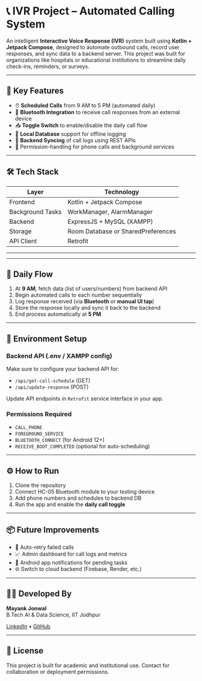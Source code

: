 
# 📞 IVR Project – Automated Calling System

An intelligent **Interactive Voice Response (IVR)** system built using **Kotlin + Jetpack Compose**, designed to automate outbound calls, record user responses, and sync data to a backend server. This project was built for organizations like hospitals or educational institutions to streamline daily check-ins, reminders, or surveys.

---

## 🧩 Key Features

- ⏰ **Scheduled Calls** from 9 AM to 5 PM (automated daily)
- 📡 **Bluetooth Integration** to receive call responses from an external device
- 📥 **Toggle Switch** to enable/disable the daily call flow
- 💾 **Local Database** support for offline logging
- 🔄 **Backend Syncing** of call logs using REST APIs
- 🔐 Permission-handling for phone calls and background services

---

## 🛠️ Tech Stack

| Layer      | Technology          |
|------------|---------------------|
| Frontend   | Kotlin + Jetpack Compose |
| Background Tasks | WorkManager, AlarmManager |
| Backend    | ExpressJS + MySQL (XAMPP) |
| Storage    | Room Database or SharedPreferences |
| API Client | Retrofit |

---



---

## 🔄 Daily Flow

1. At **9 AM**, fetch data (list of users/numbers) from backend API  
2. Begin automated calls to each number sequentially  
3. Log response received (via **Bluetooth** or **manual UI tap**)  
4. Store the response locally and sync it back to the backend  
5. End process automatically at **5 PM**  

---

## 🔧 Environment Setup

### Backend API (.env / XAMPP config)

Make sure to configure your backend API for:
- `/api/get-call-schedule` (GET)
- `/api/update-response` (POST)

Update API endpoints in `Retrofit` service interface in your app.

### Permissions Required

- `CALL_PHONE`
- `FOREGROUND_SERVICE`
- `BLUETOOTH_CONNECT` (for Android 12+)
- `RECEIVE_BOOT_COMPLETED` (optional for auto-scheduling)

---

## ⚙️ How to Run

1. Clone the repository
2. Connect HC-05 Bluetooth module to your testing device
3. Add phone numbers and schedules to backend DB
4. Run the app and enable the **daily call toggle**

---

## 📦 Future Improvements

- 🔄 Auto-retry failed calls
- 📈 Admin dashboard for call logs and metrics
- 📲 Android app notifications for pending tasks
- 🌐 Switch to cloud backend (Firebase, Render, etc.)

---

## 🧑‍💻 Developed By

**Mayank Jonwal**  
B.Tech AI & Data Science, IIT Jodhpur  

[LinkedIn](https://www.linkedin.com/in/mayankjonwal) • [GitHub](https://github.com/<your-username>)

---

## 📄 License

This project is built for academic and institutional use. Contact for collaboration or deployment permissions.
